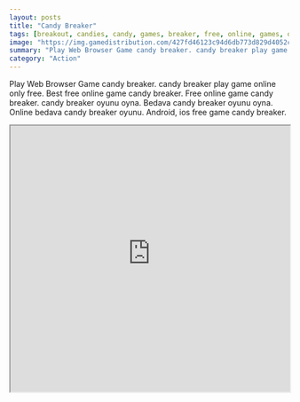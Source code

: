 ```yaml
---
layout: posts
title: "Candy Breaker"
tags: [breakout, candies, candy, games, breaker, free, online, games, oyna, game, free, games, play, play, games]
image: "https://img.gamedistribution.com/427fd46123c94d6db773d829d4052c6e.jpg"
summary: "Play Web Browser Game candy breaker. candy breaker play game online only free. Best free online game candy breaker. Free online game candy breaker. candy breaker oyunu oyna. Bedava candy breaker oyunu oyna. Online bedava candy breaker oyunu. Android, ios free game candy breaker."
category: "Action"
---
```


Play Web Browser Game candy breaker. candy breaker play game online only free. Best free online game candy breaker. Free online game candy breaker. candy breaker oyunu oyna. Bedava candy breaker oyunu oyna. Online bedava candy breaker oyunu. Android, ios free game candy breaker.

<iframe width="100%" height="480px;" src="https://html5.gamedistribution.com/427fd46123c94d6db773d829d4052c6e/"></iframe>